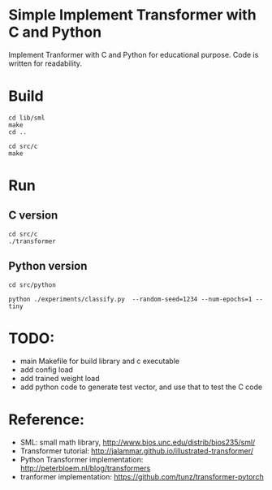# Simple Implement Transformer with C and Python

Implement Tranformer with C and Python for educational purpose. Code is written for readability.

# Build

```
cd lib/sml
make
cd ..

cd src/c
make

```

# Run

## C version
```
cd src/c
./transformer

```

## Python version
```
cd src/python

python ./experiments/classify.py  --random-seed=1234 --num-epochs=1 --tiny

```

# TODO:
- main Makefile for build library and c executable
- add config load
- add trained weight load
- add python code to generate test vector, and use that to test the C code

# Reference:
- SML: small math library, http://www.bios.unc.edu/distrib/bios235/sml/
- Transformer tutorial: http://jalammar.github.io/illustrated-transformer/
- Python Transformer implementation: http://peterbloem.nl/blog/transformers
- tranformer implementation: https://github.com/tunz/transformer-pytorch
